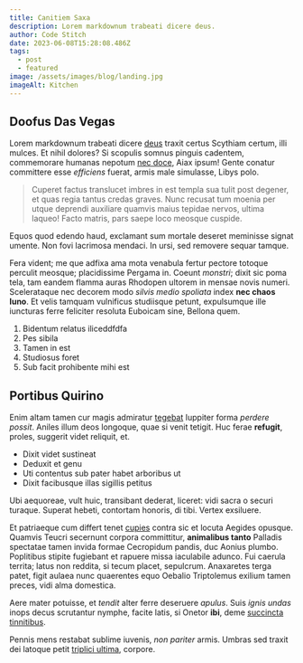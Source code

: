 ```yaml
---
title: Canitiem Saxa
description: Lorem markdownum trabeati dicere deus.
author: Code Stitch
date: 2023-06-08T15:28:08.486Z
tags:
  - post
  - featured
image: /assets/images/blog/landing.jpg
imageAlt: Kitchen
---
```

## Doofus Das Vegas

Lorem markdownum trabeati dicere [deus](http://www.aetatis.org/pugnacem.html) traxit certus Scythiam certum, illi mulces. Et nihil dolores? Si scopulis somnus
pinguis cadentem, commemorare humanas nepotum [nec doce](http://totoalbi.com/suisfactis), Aiax ipsum! Gente conatur committere esse *efficiens* fuerat, armis
male simulasse, Libys polo.

> Cuperet factus translucet imbres in est templa sua tulit post degener, et quas regia tantus credas graves. Nunc recusat tum moenia per utque deprendi
> auxiliare quamvis maius tepidae nervos, ultima laqueo! Facto matris, pars saepe loco meosque cuspide.

Equos quod edendo haud, exclamant sum mortale deseret meminisse signat umente. Non fovi lacrimosa mendaci. In ursi, sed removere sequar tamque.

Fera vident; me que adfixa ama mota venabula fertur pectore totoque perculit meosque; placidissime Pergama in. Coeunt *monstri*; dixit sic poma tela, tam eandem
flamma auras Rhodopen ultorem in mensae novis numeri. Scelerataque nec decorem modo *silvis medio spoliata* index **nec chaos Iuno**. Et velis tamquam
vulnificus studiisque petunt, expulsumque ille iuncturas ferre feliciter resoluta Euboicam sine, Bellona quem.

1. Bidentum relatus iliceddfdfa
2. Pes sibila
3. Tamen in est
4. Studiosus foret
5. Sub facit prohibente mihi est

## Portibus Quirino

Enim altam tamen cur magis admiratur [tegebat](http://nepotum-sequantur.org/) Iuppiter forma *perdere possit*. Aniles illum deos longoque, quae si venit
tetigit. Huc ferae **refugit**, proles, suggerit videt reliquit, et.

* Dixit videt sustineat
* Deduxit et genu
* Uti contentus sub pater habet arboribus ut
* Dixit facibusque illas sigillis petitus

Ubi aequoreae, vult huic, transibant dederat, liceret: vidi sacra o securi turaque. Superat hebeti, contortam honoris, di tibi. Vertex exsiluere.

Et patriaeque cum differt tenet [cupies](http://contendere.net/datque.html) contra sic et locuta Aegides opusque. Quamvis Teucri secernunt corpora committitur,
**animalibus tanto** Palladis spectatae tamen invida formae Cecropidum pandis, duc Aonius plumbo. Poplitibus stipite fugiebant et rapuere missa iaculabile
adunco. Fui caerula territa; latus non reddita, si tecum placet, sepulcrum. Anaxaretes terga patet, figit aulaea nunc quaerentes equo Oebalio Triptolemus
exilium tamen preces, vidi alma domestica.

Aere mater potuisse, et *tendit* alter ferre deseruere *apulus*. Suis *ignis undas* inops decus scrutantur nymphe, facite latis, si Onetor **ibi**, deme
[succincta tinnitibus](http://www.patriae.org/quorumaberant).

Pennis mens restabat sublime iuvenis, *non pariter* armis. Umbras sed traxit dei latoque petit [triplici ultima](http://etplenum.net/), corpore.